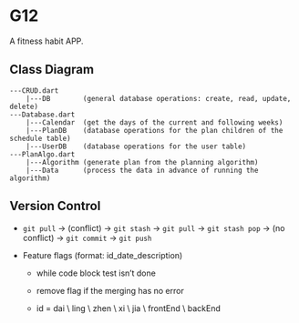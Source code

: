 # G12

A fitness habit APP.

## Class Diagram

```
---CRUD.dart 
    |---DB        (general database operations: create, read, update, delete)
---Database.dart
    |---Calendar  (get the days of the current and following weeks)
    |---PlanDB    (database operations for the plan children of the schedule table)
    |---UserDB    (database operations for the user table)    
---PlanAlgo.dart
    |---Algorithm (generate plan from the planning algorithm)    
    |---Data      (process the data in advance of running the algorithm)
```

## Version Control

- `git pull` → (conflict) → `git stash` → `git pull` → `git stash pop`
             → (no conflict) → `git commit` → `git push`

- Feature flags (format: id_date_description)

  - while code block test isn’t done
  
  - remove flag if the merging has no error
  
  - id = dai \ ling \ zhen \ xi \ jia \ frontEnd \ backEnd
